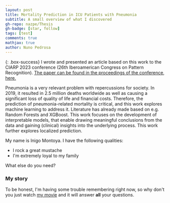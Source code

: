 ```yaml
---
layout: post
title: Mortality Prediction in ICU Patients with Pneumonia
subtitle: A small overview of what I discovered
gh-repo: nazpe/Thesis
gh-badge: [star, follow]
tags: [test]
comments: true
mathjax: true
author: Nuno Pedrosa
---
```


{: .box-success}
I wrote and presented an article based on this work to the CIARP 2023 conference (26th Iberoamerican Congress on Pattern Recognition). [The paper can be found in the proceedings of the conference, here.](https://link.springer.com/chapter/10.1007/978-3-031-49249-5_3)

Pneumonia is a very relevant problem with repercussions for society. In 2019, it resulted in 2.5 million deaths worldwide as well as causing a significant loss of quality of life and financial costs. Therefore, the prediction of pneumonia-related mortality is critical, and this work explores machine learning to address it. Literature has already made based on e.g. Random Forests and XGBoost. This work focuses on the development of interpretable models, that enable drawing meaningful conclusions from the data and gaining (clinical) insights into the underlying process. This work further explores localized prediction.


My name is Inigo Montoya. I have the following qualities:

- I rock a great mustache
- I'm extremely loyal to my family

What else do you need?

### My story

To be honest, I'm having some trouble remembering right now, so why don't you just watch [my movie](https://en.wikipedia.org/wiki/The_Princess_Bride_%28film%29) and it will answer **all** your questions.
